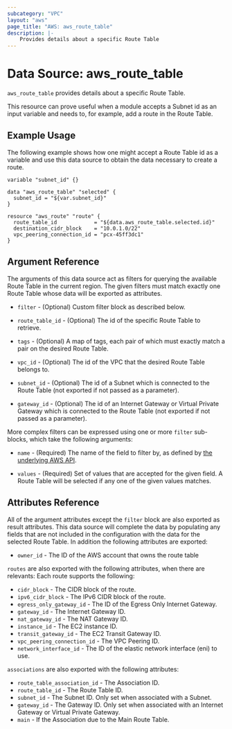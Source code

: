 ```yaml
---
subcategory: "VPC"
layout: "aws"
page_title: "AWS: aws_route_table"
description: |-
    Provides details about a specific Route Table
---
```


# Data Source: aws_route_table

`aws_route_table` provides details about a specific Route Table.

This resource can prove useful when a module accepts a Subnet id as
an input variable and needs to, for example, add a route in
the Route Table.

## Example Usage

The following example shows how one might accept a Route Table id as a variable
and use this data source to obtain the data necessary to create a route.

```hcl
variable "subnet_id" {}

data "aws_route_table" "selected" {
  subnet_id = "${var.subnet_id}"
}

resource "aws_route" "route" {
  route_table_id            = "${data.aws_route_table.selected.id}"
  destination_cidr_block    = "10.0.1.0/22"
  vpc_peering_connection_id = "pcx-45ff3dc1"
}
```

## Argument Reference

The arguments of this data source act as filters for querying the available
Route Table in the current region. The given filters must match exactly one
Route Table whose data will be exported as attributes.

* `filter` - (Optional) Custom filter block as described below.

* `route_table_id` - (Optional) The id of the specific Route Table to retrieve.

* `tags` - (Optional) A map of tags, each pair of which must exactly match
  a pair on the desired Route Table.

* `vpc_id` - (Optional) The id of the VPC that the desired Route Table belongs to.

* `subnet_id` - (Optional) The id of a Subnet which is connected to the Route Table (not exported if not passed as a parameter).

* `gateway_id` - (Optional) The id of an Internet Gateway or Virtual Private Gateway which is connected to the Route Table (not exported if not passed as a parameter).

More complex filters can be expressed using one or more `filter` sub-blocks,
which take the following arguments:

* `name` - (Required) The name of the field to filter by, as defined by
  [the underlying AWS API](http://docs.aws.amazon.com/AWSEC2/latest/APIReference/API_DescribeRouteTables.html).

* `values` - (Required) Set of values that are accepted for the given field.
  A Route Table will be selected if any one of the given values matches.

## Attributes Reference

All of the argument attributes except the `filter` block are also exported as
result attributes. This data source will complete the data by populating
any fields that are not included in the configuration with the data for
the selected Route Table. In addition the following attributes are exported:

* `owner_id` - The ID of the AWS account that owns the route table

`routes` are also exported with the following attributes, when there are relevants:
Each route supports the following:

* `cidr_block` - The CIDR block of the route.
* `ipv6_cidr_block` - The IPv6 CIDR block of the route.
* `egress_only_gateway_id` - The ID of the Egress Only Internet Gateway.
* `gateway_id` - The Internet Gateway ID.
* `nat_gateway_id` - The NAT Gateway ID.
* `instance_id` - The EC2 instance ID.
* `transit_gateway_id` - The EC2 Transit Gateway ID.
* `vpc_peering_connection_id` - The VPC Peering ID.
* `network_interface_id` - The ID of the elastic network interface (eni) to use.

`associations` are also exported with the following attributes:

* `route_table_association_id` - The Association ID.
* `route_table_id` - The Route Table ID.
* `subnet_id` - The Subnet ID. Only set when associated with a Subnet.
* `gateway_id` - The Gateway ID. Only set when associated with an Internet Gateway or Virtual Private Gateway.
* `main` - If the Association due to the Main Route Table.
